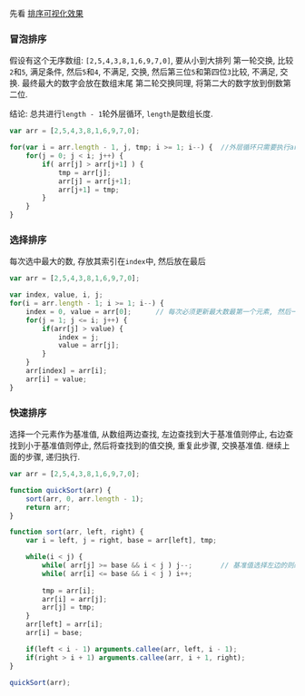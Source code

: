 
先看 [排序可视化效果](https://flfwzgl.github.io/practice/%E6%8E%92%E5%BA%8F%E7%AE%97%E6%B3%95/sort.html)


### 冒泡排序
假设有这个无序数组: ```[2,5,4,3,8,1,6,9,7,0]```, 要从小到大排列
第一轮交换, 比较```2```和```5```, 满足条件, 然后```5```和```4```, 不满足, 交换, 然后第三位```5```和第四位```3```比较, 不满足, 交换. 最终最大的数字会放在数组末尾
第二轮交换同理, 将第二大的数字放到倒数第二位.

结论: 总共进行```length - 1```轮外层循环, ```length```是数组长度.
```js
var arr = [2,5,4,3,8,1,6,9,7,0];

for(var i = arr.length - 1, j, tmp; i >= 1; i--) {	//外层循环只需要执行arr.length - 1次. 两个元素只需交换1次, 3个元素只需交换2次
	for(j = 0; j < i; j++) {
		if( arr[j] > arr[j+1] ) {
			tmp = arr[j];
			arr[j] = arr[j+1];
			arr[j+1] = tmp;
		}
	}
}
```


### 选择排序
每次选中最大的数, 存放其索引在```index```中, 然后放在最后
```js
var arr = [2,5,4,3,8,1,6,9,7,0];

var index, value, i, j;
for(i = arr.length - 1; i >= 1; i--) {
	index = 0, value = arr[0];		// 每次必须更新最大数最第一个元素, 然后一步步刷新
	for(j = 1; j <= i; j++) {
		if(arr[j] > value) {
			index = j;
			value = arr[j];
		}
	}
	arr[index] = arr[i];
	arr[i] = value;
}
```

### 快速排序
选择一个元素作为基准值, 从数组两边查找, 左边查找到大于基准值则停止, 右边查找到小于基准值则停止, 然后将查找到的值交换, 重复此步骤, 交换基准值.
继续上面的步骤, 递归执行.

```js
var arr = [2,5,4,3,8,1,6,9,7,0];

function quickSort(arr) {
	sort(arr, 0, arr.length - 1);
	return arr;
}

function sort(arr, left, right) {
	var i = left, j = right, base = arr[left], tmp;

	while(i < j) {
		while( arr[j] >= base && i < j ) j--;		// 基准值选择左边的则必须先从右边查找
		while( arr[i] <= base && i < j ) i++;
		
		tmp = arr[i];
		arr[i] = arr[j];
		arr[j] = tmp;
	}
	arr[left] = arr[i];
	arr[i] = base;

	if(left < i - 1) arguments.callee(arr, left, i - 1);
	if(right > i + 1) arguments.callee(arr, i + 1, right);
}

quickSort(arr);

```



























